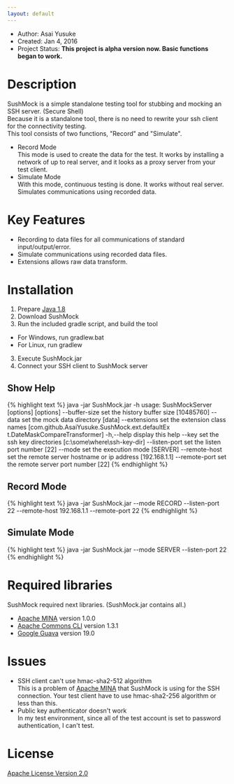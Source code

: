 ```yaml
---
layout: default
---
```


- Author: Asai Yusuke
- Created: Jan 4, 2016
- Project Status: **This project is alpha version now. Basic functions began to work.**

# Description

SushMock is a simple standalone testing tool for stubbing and mocking an SSH server. (Secure Shell)  
Because it is a standalone tool, there is no need to rewrite your ssh client for the connectivity testing.  
This tool consists of two functions, "Record" and "Simulate".

- Record Mode  
  This mode is used to create the data for the test.
  It works by installing a network of up to real server, and it looks as a proxy server from your test client.
- Simulate Mode  
  With this mode, continuous testing is done.
  It works without real server.
  Simulates communications using recorded data.

# Key Features

- Recording to data files for all communications of standard input/output/error.
- Simulate communications using recorded data files.
- Extensions allows raw data transform.

# Installation

1. Prepare [Java 1.8](https://www.java.com)
2. Download SushMock
3. Run the included gradle script, and build the tool
 - For Windows, run gradlew.bat
 - For Linux, run gradlew
3. Execute SushMock.jar
4. Connect your SSH client to SushMock server

## Show Help

{% highlight text %}
java -jar SushMock.jar -h
usage: SushMockServer [options]
[options]
    --buffer-size <size>     set the history buffer size [10485760]
    --data <data-dir>        set the mock data directory [data]
    --extensions <classes>   set the extension class names
                             [com.github.AsaiYusuke.SushMock.ext.defaultEx
                             t.DateMaskCompareTransformer]
 -h,--help                   display this help
    --key <key-dirs>         set the ssh key directories
                             [c:\some\where\ssh-key-dir]
    --listen-port <port>     set the listen port number [22]
    --mode <mode>            set the execution mode [SERVER]
    --remote-host <host>     set the remote server hostname or ip address
                             [192.168.1.1]
    --remote-port <port>     set the remote server port number [22]
{% endhighlight %}

## Record Mode

{% highlight text %}
java -jar SushMock.jar --mode RECORD --listen-port 22 --remote-host 192.168.1.1 --remote-port 22
{% endhighlight %}

## Simulate Mode

{% highlight text %}
java -jar SushMock.jar --mode SERVER --listen-port 22
{% endhighlight %}

# Required libraries

SushMock required next libraries. (SushMock.jar contains all.)

- [Apache MINA](https://mina.apache.org/mina-project/index.html) version 1.0.0
- [Apache Commons CLI](https://commons.apache.org/proper/commons-cli/) version 1.3.1
- [Google Guava](https://github.com/google/guava) version 19.0

# Issues

- SSH client can't use hmac-sha2-512 algorithm  
  This is a problem of [Apache MINA](https://mina.apache.org/mina-project/index.html) that SushMock is using for the SSH connection.
  Your test client have to use hmac-sha2-256 algorithm or less than this.
- Public key authenticator doesn't work  
  In my test environment, since all of the test account is set to password authentication, I can't test.

# License

[Apache License Version 2.0](http://www.apache.org/licenses/LICENSE-2.0)


